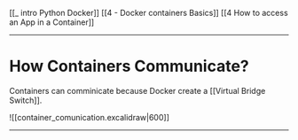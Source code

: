 [[_ intro Python Docker]]
[[4 - Docker containers Basics]]
[[4 How to access an App in a Container]]

---


# How Containers Communicate?
Containers can comminicate because Docker create a [[Virtual Bridge Switch]].

![[container_comunication.excalidraw|600]]

---


